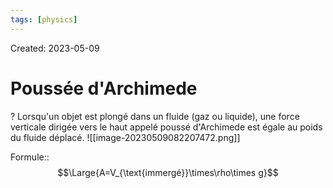```yaml
---
tags: [physics] 
---
```

Created: 2023-05-09

# Poussée d'Archimede
?
Lorsqu'un objet est plongé dans un fluide (gaz ou liquide), une force verticale dirigée vers le haut appelé poussé d'Archimede est égale au poids du fluide déplacé.
![[image-20230509082207472.png]]
<!--SR:!2024-02-16,119,170-->

Formule::$$\Large{A=V_{\text{immergé}}\times\rho\times g}$$
<!--SR:!2023-12-29,18,130-->